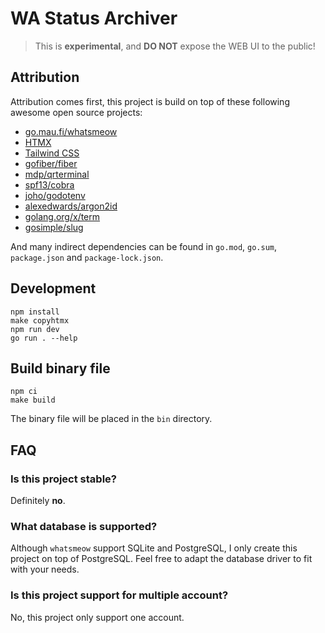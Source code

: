 # WA Status Archiver

> This is **experimental**, and **DO NOT** expose the WEB UI to the public!

## Attribution

Attribution comes first, this project is build on top of these following awesome open source projects:

-   [go.mau.fi/whatsmeow](https://github.com/tulir/whatsmeow/)
-   [HTMX](https://htmx.org/)
-   [Tailwind CSS](https://tailwindcss.com/)
-   [gofiber/fiber](https://github.com/gofiber/fiber)
-   [mdp/qrterminal](https://github.com/mdp/qrterminal)
-   [spf13/cobra](https://github.com/spf13/cobra)
-   [joho/godotenv](https://github.com/joho/godotenv)
-   [alexedwards/argon2id](https://github.com/alexedwards/argon2id)
-   [golang.org/x/term](https://pkg.go.dev/golang.org/x/term)
-   [gosimple/slug](https://github.com/gosimple/slug)

And many indirect dependencies can be found in `go.mod`, `go.sum`, `package.json` and `package-lock.json`.

## Development

```shell
npm install
make copyhtmx
npm run dev
go run . --help
```

## Build binary file

```shell
npm ci
make build
```

The binary file will be placed in the `bin` directory.

## FAQ

### Is this project stable?

Definitely **no**.

### What database is supported?

Although `whatsmeow` support SQLite and PostgreSQL, I only create this project on top of PostgreSQL. Feel free to adapt the database driver to fit with your needs.

### Is this project support for multiple account?

No, this project only support one account.

